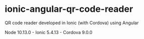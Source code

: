 # ionic-angular-qr-code-reader
QR code reader developed in Ionic (with Cordova) using Angular

Node 10.13.0 - Ionic 5.4.13 - Cordova 9.0.0
